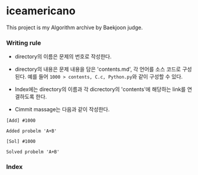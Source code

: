 # iceamericano  

This project is my Algorithm archive by Baekjoon judge.  

### Writing rule  

* directory의 이름은 문제의 번호로 작성한다.  

* directory의 내용은 문제 내용을 담은 'contents.md', 각 언어를 소스 코드로 구성된다. 예를 들어 `1000 > contents, C.c, Python.py`와 같이 구성할 수 있다.  

* Index에는 directory의 이름과 각 dicrectory의 'contents'에 해당하는 link를 연결하도록 한다.  

* Cimmit massage는 다음과 같이 작성한다.  

```
[Add] #1000

Added probelm 'A+B'

```
  
```
[Sol] #1000

Solved probelm 'A+B'

```

### Index  


